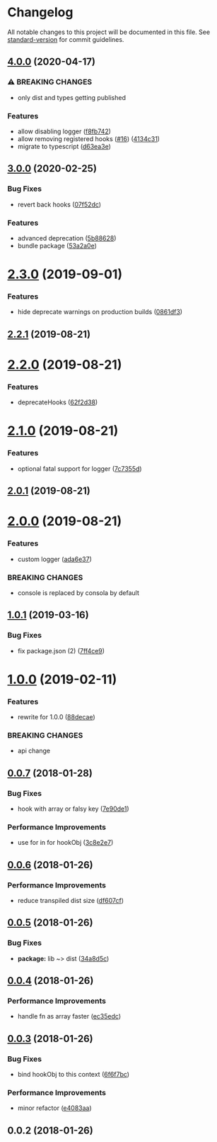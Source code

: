 # Changelog

All notable changes to this project will be documented in this file. See [standard-version](https://github.com/conventional-changelog/standard-version) for commit guidelines.

## [4.0.0](https://github.com/nuxt-contrib/hookable/compare/v3.0.0...v4.0.0) (2020-04-17)


### ⚠ BREAKING CHANGES

* only dist and types getting published

### Features

* allow disabling logger ([f8fb742](https://github.com/nuxt-contrib/hookable/commit/f8fb74224f1277ec7f7d5a37bd312af7514fc962))
* allow removing registered hooks ([#16](https://github.com/nuxt-contrib/hookable/issues/16)) ([4134c31](https://github.com/nuxt-contrib/hookable/commit/4134c31c44256cc82cac3a7a3610ece9252431dc))
* migrate to typescript ([d63ea3e](https://github.com/nuxt-contrib/hookable/commit/d63ea3e408ebea74ea3855af0c6e51880ebf9cac))

## [3.0.0](https://github.com/nuxt-contrib/hookable/compare/v2.3.0...v3.0.0) (2020-02-25)


### Bug Fixes

* revert back hooks ([07f52dc](https://github.com/nuxt-contrib/hookable/commit/07f52dc))


### Features

* advanced deprecation ([5b88628](https://github.com/nuxt-contrib/hookable/commit/5b88628))
* bundle package ([53a2a0e](https://github.com/nuxt-contrib/hookable/commit/53a2a0e))

# [2.3.0](https://github.com/nuxt-contrib/hookable/compare/v2.2.1...v2.3.0) (2019-09-01)


### Features

* hide deprecate warnings on production builds ([0861df3](https://github.com/nuxt-contrib/hookable/commit/0861df3))



## [2.2.1](https://github.com/nuxt-contrib/hookable/compare/v2.2.0...v2.2.1) (2019-08-21)



# [2.2.0](https://github.com/nuxt-contrib/hookable/compare/v2.1.0...v2.2.0) (2019-08-21)


### Features

* deprecateHooks ([62f2d38](https://github.com/nuxt-contrib/hookable/commit/62f2d38))



# [2.1.0](https://github.com/nuxt-contrib/hookable/compare/v2.0.1...v2.1.0) (2019-08-21)


### Features

* optional fatal support for logger ([7c7355d](https://github.com/nuxt-contrib/hookable/commit/7c7355d))



## [2.0.1](https://github.com/nuxt-contrib/hookable/compare/v2.0.0...v2.0.1) (2019-08-21)



# [2.0.0](https://github.com/nuxt-contrib/hookable/compare/v1.0.1...v2.0.0) (2019-08-21)


### Features

* custom logger ([ada6e37](https://github.com/nuxt-contrib/hookable/commit/ada6e37))


### BREAKING CHANGES

* console is replaced by consola by default



## [1.0.1](https://github.com/nuxt-contrib/hookable/compare/v1.0.0...v1.0.1) (2019-03-16)


### Bug Fixes

* fix package.json (2) ([7ff4ce9](https://github.com/nuxt-contrib/hookable/commit/7ff4ce9))



<a name="1.0.0"></a>
# [1.0.0](https://github.com/nuxt-contrib/hookable/compare/v0.0.7...v1.0.0) (2019-02-11)


### Features

* rewrite for 1.0.0 ([88decae](https://github.com/nuxt-contrib/hookable/commit/88decae))


### BREAKING CHANGES

* api change



<a name="0.0.7"></a>
## [0.0.7](https://github.com/pi0/hookable/compare/v0.0.6...v0.0.7) (2018-01-28)


### Bug Fixes

* hook with array or falsy key ([7e90de1](https://github.com/pi0/hookable/commit/7e90de1))


### Performance Improvements

* use for in for hookObj ([3c8e2e7](https://github.com/pi0/hookable/commit/3c8e2e7))



<a name="0.0.6"></a>
## [0.0.6](https://github.com/pi0/hookable/compare/v0.0.5...v0.0.6) (2018-01-26)


### Performance Improvements

* reduce transpiled dist size ([df607cf](https://github.com/pi0/hookable/commit/df607cf))



<a name="0.0.5"></a>
## [0.0.5](https://github.com/pi0/hookable/compare/v0.0.4...v0.0.5) (2018-01-26)


### Bug Fixes

* **package:** lib ~> dist ([34a8d5c](https://github.com/pi0/hookable/commit/34a8d5c))



<a name="0.0.4"></a>
## [0.0.4](https://github.com/pi0/hookable/compare/v0.0.3...v0.0.4) (2018-01-26)


### Performance Improvements

* handle fn as array faster ([ec35edc](https://github.com/pi0/hookable/commit/ec35edc))



<a name="0.0.3"></a>
## [0.0.3](https://github.com/pi0/hookable/compare/v0.0.2...v0.0.3) (2018-01-26)


### Bug Fixes

* bind hookObj to this context ([6f6f7bc](https://github.com/pi0/hookable/commit/6f6f7bc))


### Performance Improvements

* minor refactor ([e4083aa](https://github.com/pi0/hookable/commit/e4083aa))



<a name="0.0.2"></a>
## 0.0.2 (2018-01-26)
